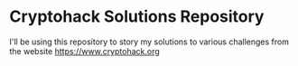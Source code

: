 # Cryptohack Solutions Repository
I'll be using this repository to story my solutions to various challenges from the website https://www.cryptohack.org

